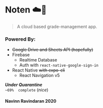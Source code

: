 # Noten :cloud::pencil:
> A cloud based grade-management app. 

### Powered By:
- ~~Google Drive and Sheets API (hopefully)~~
- Firebase
  - Realtime Database
  - Auth with `react-native-google-sign-in`
- React Native ~~with expo-cli~~
  - React Navigation v5


**_Under Quarantine_**  
`~69%  complete` (*nice*)

#### Navinn Ravindaran 2020